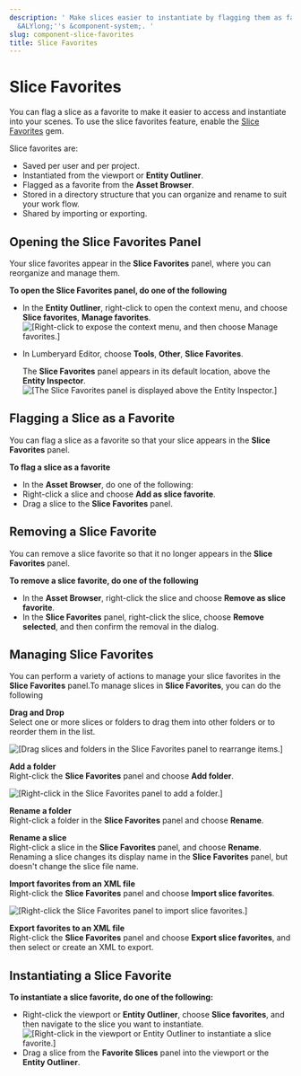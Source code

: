 ```yaml
---
description: ' Make slices easier to instantiate by flagging them as favorites in
  &ALYlong;''s &component-system;. '
slug: component-slice-favorites
title: Slice Favorites
---
```

# Slice Favorites<a name="component-slice-favorites"></a>

You can flag a slice as a favorite to make it easier to access and instantiate into your scenes\. To use the slice favorites feature, enable the [Slice Favorites](/docs/userguide/gems/builtin/slice-favorites.md) gem\.

Slice favorites are:
+ Saved per user and per project\.
+ Instantiated from the viewport or **Entity Outliner**\.
+ Flagged as a favorite from the **Asset Browser**\.
+ Stored in a directory structure that you can organize and rename to suit your work flow\.
+ Shared by importing or exporting\.

## Opening the Slice Favorites Panel<a name="slice-favorites-panel"></a>

Your slice favorites appear in the **Slice Favorites** panel, where you can reorganize and manage them\.

**To open the **Slice Favorites** panel, do one of the following**
+ In the **Entity Outliner**, right\-click to open the context menu, and choose **Slice favorites**, **Manage favorites**\.  
![\[Right-click to expose the context menu, and then choose Manage favorites.\]](/images/userguide/component/component-slice-favorites-panel.png)
+ In Lumberyard Editor, choose **Tools**, **Other**, **Slice Favorites**\.

  The **Slice Favorites** panel appears in its default location, above the **Entity Inspector**\.  
![\[The Slice Favorites panel is displayed above the Entity Inspector.\]](/images/userguide/component/component-slice-favorites-panel2.png)

## Flagging a Slice as a Favorite<a name="flagging-slice-as-favorite"></a>

You can flag a slice as a favorite so that your slice appears in the **Slice Favorites** panel\.

**To flag a slice as a favorite**
+ In the **Asset Browser**, do one of the following:
+ Right\-click a slice and choose **Add as slice favorite**\.
+ Drag a slice to the **Slice Favorites** panel\.

## Removing a Slice Favorite<a name="removing-slice-favorite"></a>

You can remove a slice favorite so that it no longer appears in the **Slice Favorites** panel\.

**To remove a slice favorite, do one of the following**
+ In the **Asset Browser**, right\-click the slice and choose **Remove as slice favorite**\.
+ In the **Slice Favorites** panel, right\-click the slice, choose **Remove selected**, and then confirm the removal in the dialog\.

## Managing Slice Favorites<a name="managing-slice-favorites"></a>

You can perform a variety of actions to manage your slice favorites in the **Slice Favorites** panel\.To manage slices in **Slice Favorites**, you can do the following

**Drag and Drop**  
Select one or more slices or folders to drag them into other folders or to reorder them in the list\.  

![\[Drag slices and folders in the Slice Favorites panel to rearrange items.\]](/images/userguide/shared-component-slices-favorites-animated.gif)

**Add a folder**  
Right\-click the **Slice Favorites** panel and choose **Add folder**\.  

![\[Right-click in the Slice Favorites panel to add a folder.\]](/images/userguide/component/component-slice-favorites-add-folder.png)

**Rename a folder**  
Right\-click a folder in the **Slice Favorites** panel and choose **Rename**\.

**Rename a slice**  
Right\-click a slice in the **Slice Favorites** panel, and choose **Rename**\.  
Renaming a slice changes its display name in the **Slice Favorites** panel, but doesn't change the slice file name\.

**Import favorites from an XML file**  
Right\-click the **Slice Favorites** panel and choose **Import slice favorites**\.  

![\[Right-click the Slice Favorites panel to import slice favorites.\]](/images/userguide/component/component-slice-favorites-import-export.png)

**Export favorites to an XML file**  
Right\-click the **Slice Favorites** panel and choose **Export slice favorites**, and then select or create an XML to export\.

## Instantiating a Slice Favorite<a name="instantiating-slice-favorites"></a>

**To instantiate a slice favorite, do one of the following:**
+ Right\-click the viewport or **Entity Outliner**, choose **Slice favorites**, and then navigate to the slice you want to instantiate\.  
![\[Right-click in the viewport or Entity Outliner to instantiate a slice favorite.\]](/images/userguide/component/component-slice-favorites-instantiate.png)
+ Drag a slice from the **Favorite Slices** panel into the viewport or the **Entity Outliner**\.